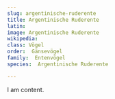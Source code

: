 ```yaml
---
slug: argentinische-ruderente
title: Argentinische Ruderente
latin:
image: Argentinische Ruderente
wikipedia: 
class: Vögel
order:  Gänsevögel
family:  Entenvögel 
species:  Argentinische Ruderente

---
```


I am content.
